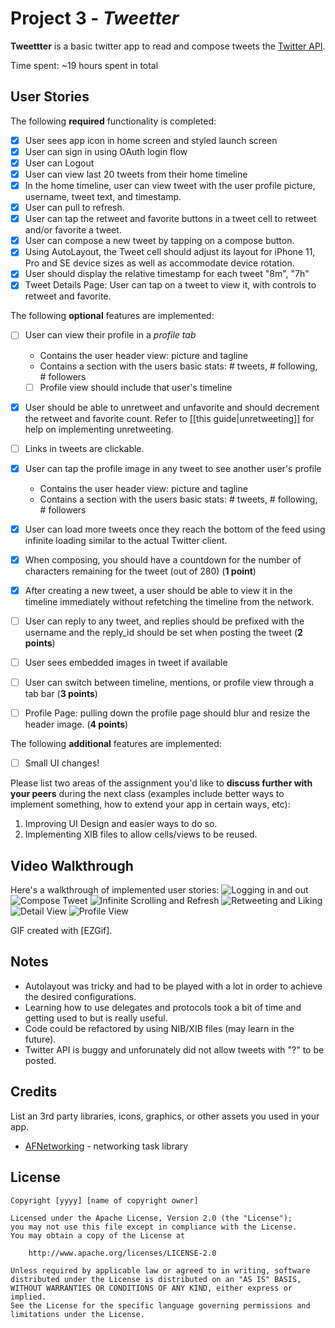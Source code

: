 # Project 3 - *Tweetter*

**Tweettter** is a basic twitter app to read and compose tweets the [Twitter API](https://apps.twitter.com/).

Time spent: ~19 hours spent in total

## User Stories

The following **required** functionality is completed:

- [X] User sees app icon in home screen and styled launch screen
- [X] User can sign in using OAuth login flow
- [X] User can Logout
- [X] User can view last 20 tweets from their home timeline
- [X] In the home timeline, user can view tweet with the user profile picture, username, tweet text, and timestamp.
- [X] User can pull to refresh.
- [X] User can tap the retweet and favorite buttons in a tweet cell to retweet and/or favorite a tweet.
- [X] User can compose a new tweet by tapping on a compose button.
- [X] Using AutoLayout, the Tweet cell should adjust its layout for iPhone 11, Pro and SE device sizes as well as accommodate device rotation.
- [X] User should display the relative timestamp for each tweet "8m", "7h"
- [X] Tweet Details Page: User can tap on a tweet to view it, with controls to retweet and favorite.

The following **optional** features are implemented:

- [ ] User can view their profile in a *profile tab*
  - Contains the user header view: picture and tagline
  - Contains a section with the users basic stats: # tweets, # following, # followers
  - [ ] Profile view should include that user's timeline
- [X] User should be able to unretweet and unfavorite and should decrement the retweet and favorite count. Refer to [[this guide|unretweeting]] for help on implementing unretweeting.
- [ ] Links in tweets are clickable.
- [X] User can tap the profile image in any tweet to see another user's profile
  - Contains the user header view: picture and tagline
  - Contains a section with the users basic stats: # tweets, # following, # followers
- [X] User can load more tweets once they reach the bottom of the feed using infinite loading similar to the actual Twitter client.
- [X] When composing, you should have a countdown for the number of characters remaining for the tweet (out of 280) (**1 point**)
- [X] After creating a new tweet, a user should be able to view it in the timeline immediately without refetching the timeline from the network.
- [ ] User can reply to any tweet, and replies should be prefixed with the username and the reply_id should be set when posting the tweet (**2 points**)
- [ ] User sees embedded images in tweet if available
- [ ] User can switch between timeline, mentions, or profile view through a tab bar (**3 points**)
- [ ] Profile Page: pulling down the profile page should blur and resize the header image. (**4 points**)


The following **additional** features are implemented:

- [ ] Small UI changes!

Please list two areas of the assignment you'd like to **discuss further with your peers** during the next class (examples include better ways to implement something, how to extend your app in certain ways, etc):

1. Improving UI Design and easier ways to do so.
2. Implementing XIB files to allow cells/views to be reused.

## Video Walkthrough

Here's a walkthrough of implemented user stories:
<img src='https://i.imgur.com/oK6Y8IF.gif' title='Logging in and out' width='' />
<img src='https://i.imgur.com/CmGeg7F.gif' title='Compose Tweet' width='' alt='Compose Tweet' />
<img src='https://i.imgur.com/FHBYYKs.gif' title='Infinite Scrolling and Refresh' width='' />
<img src='https://i.imgur.com/A7xWEP9.gif' title='Retweeting and Liking' width='' />
<img src='https://i.imgur.com/oPwRwus.gif' title='Detail View' width='' alt='Detail View' />
<img src='https://i.imgur.com/xHzHrcS.gif' title='Profile View' width='' />

GIF created with [EZGif].

## Notes
- Autolayout was tricky and had to be played with a lot in order to achieve the desired configurations. 
- Learning how to use delegates and protocols took a bit of time and getting used to but is really useful.
- Code could be refactored by using NIB/XIB files (may learn in the future).
- Twitter API is buggy and unforunately did not allow tweets with "?" to be posted. 

## Credits

List an 3rd party libraries, icons, graphics, or other assets you used in your app.

- [AFNetworking](https://github.com/AFNetworking/AFNetworking) - networking task library

## License

    Copyright [yyyy] [name of copyright owner]

    Licensed under the Apache License, Version 2.0 (the "License");
    you may not use this file except in compliance with the License.
    You may obtain a copy of the License at

        http://www.apache.org/licenses/LICENSE-2.0

    Unless required by applicable law or agreed to in writing, software
    distributed under the License is distributed on an "AS IS" BASIS,
    WITHOUT WARRANTIES OR CONDITIONS OF ANY KIND, either express or implied.
    See the License for the specific language governing permissions and
    limitations under the License.
